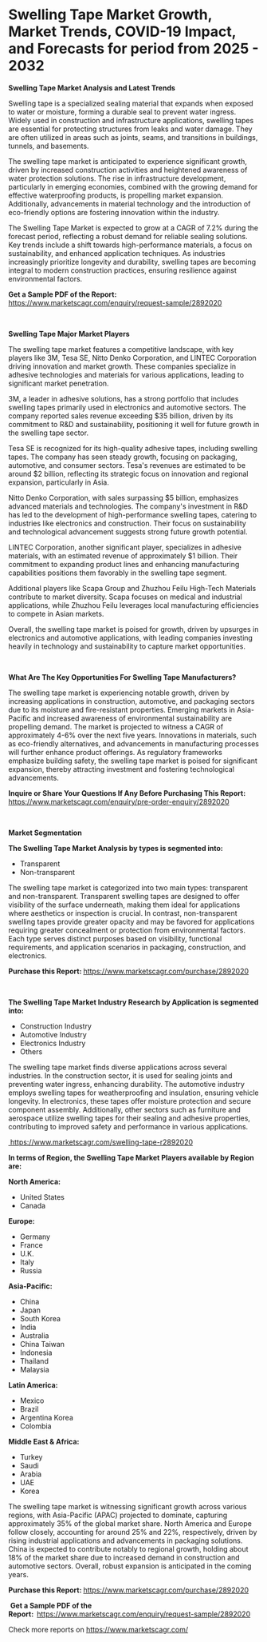 <p><h1>Swelling Tape Market Growth, Market Trends, COVID-19 Impact, and Forecasts for period from 2025 - 2032</h1></p><p><strong>Swelling Tape Market Analysis and Latest Trends</strong></p>
<p><p>Swelling tape is a specialized sealing material that expands when exposed to water or moisture, forming a durable seal to prevent water ingress. Widely used in construction and infrastructure applications, swelling tapes are essential for protecting structures from leaks and water damage. They are often utilized in areas such as joints, seams, and transitions in buildings, tunnels, and basements.</p><p>The swelling tape market is anticipated to experience significant growth, driven by increased construction activities and heightened awareness of water protection solutions. The rise in infrastructure development, particularly in emerging economies, combined with the growing demand for effective waterproofing products, is propelling market expansion. Additionally, advancements in material technology and the introduction of eco-friendly options are fostering innovation within the industry.</p><p>The Swelling Tape Market is expected to grow at a CAGR of 7.2% during the forecast period, reflecting a robust demand for reliable sealing solutions. Key trends include a shift towards high-performance materials, a focus on sustainability, and enhanced application techniques. As industries increasingly prioritize longevity and durability, swelling tapes are becoming integral to modern construction practices, ensuring resilience against environmental factors.</p></p>
<p><strong>Get a Sample PDF of the Report:&nbsp;</strong> <a href="https://www.marketscagr.com/enquiry/request-sample/2892020?utm_campaign=2945&utm_medium=2&utm_source=Github&utm_content=ia&utm_term=15032025&utm_id=swelling-tape">https://www.marketscagr.com/enquiry/request-sample/2892020</a></p>
<p>&nbsp;</p>
<p><strong>Swelling Tape Major Market Players</strong></p>
<p><p>The swelling tape market features a competitive landscape, with key players like 3M, Tesa SE, Nitto Denko Corporation, and LINTEC Corporation driving innovation and market growth. These companies specialize in adhesive technologies and materials for various applications, leading to significant market penetration.</p><p>3M, a leader in adhesive solutions, has a strong portfolio that includes swelling tapes primarily used in electronics and automotive sectors. The company reported sales revenue exceeding $35 billion, driven by its commitment to R&D and sustainability, positioning it well for future growth in the swelling tape sector.</p><p>Tesa SE is recognized for its high-quality adhesive tapes, including swelling tapes. The company has seen steady growth, focusing on packaging, automotive, and consumer sectors. Tesa's revenues are estimated to be around $2 billion, reflecting its strategic focus on innovation and regional expansion, particularly in Asia.</p><p>Nitto Denko Corporation, with sales surpassing $5 billion, emphasizes advanced materials and technologies. The company's investment in R&D has led to the development of high-performance swelling tapes, catering to industries like electronics and construction. Their focus on sustainability and technological advancement suggests strong future growth potential.</p><p>LINTEC Corporation, another significant player, specializes in adhesive materials, with an estimated revenue of approximately $1 billion. Their commitment to expanding product lines and enhancing manufacturing capabilities positions them favorably in the swelling tape segment.</p><p>Additional players like Scapa Group and Zhuzhou Feilu High-Tech Materials contribute to market diversity. Scapa focuses on medical and industrial applications, while Zhuzhou Feilu leverages local manufacturing efficiencies to compete in Asian markets.</p><p>Overall, the swelling tape market is poised for growth, driven by upsurges in electronics and automotive applications, with leading companies investing heavily in technology and sustainability to capture market opportunities.</p></p>
<p>&nbsp;</p>
<p><strong>What Are The Key Opportunities For Swelling Tape Manufacturers?</strong></p>
<p><p>The swelling tape market is experiencing notable growth, driven by increasing applications in construction, automotive, and packaging sectors due to its moisture and fire-resistant properties. Emerging markets in Asia-Pacific and increased awareness of environmental sustainability are propelling demand. The market is projected to witness a CAGR of approximately 4-6% over the next five years. Innovations in materials, such as eco-friendly alternatives, and advancements in manufacturing processes will further enhance product offerings. As regulatory frameworks emphasize building safety, the swelling tape market is poised for significant expansion, thereby attracting investment and fostering technological advancements.</p></p>
<p><strong>Inquire or Share Your Questions If Any Before Purchasing This Report:</strong> <a href="https://www.marketscagr.com/enquiry/pre-order-enquiry/2892020?utm_campaign=2945&utm_medium=2&utm_source=Github&utm_content=ia&utm_term=15032025&utm_id=swelling-tape">https://www.marketscagr.com/enquiry/pre-order-enquiry/2892020</a></p>
<p>&nbsp;</p>
<p><strong>Market Segmentation</strong></p>
<p><strong>The Swelling Tape Market Analysis by types is segmented into:</strong></p>
<p><ul><li>Transparent</li><li>Non-transparent</li></ul></p>
<p><p>The swelling tape market is categorized into two main types: transparent and non-transparent. Transparent swelling tapes are designed to offer visibility of the surface underneath, making them ideal for applications where aesthetics or inspection is crucial. In contrast, non-transparent swelling tapes provide greater opacity and may be favored for applications requiring greater concealment or protection from environmental factors. Each type serves distinct purposes based on visibility, functional requirements, and application scenarios in packaging, construction, and electronics.</p></p>
<p><strong>Purchase this Report:&nbsp;</strong><a href="https://www.marketscagr.com/purchase/2892020?utm_campaign=2945&utm_medium=2&utm_source=Github&utm_content=ia&utm_term=15032025&utm_id=swelling-tape">https://www.marketscagr.com/purchase/2892020</a></p>
<p>&nbsp;</p>
<p><strong>The Swelling Tape Market Industry Research by Application is segmented into:</strong></p>
<p><ul><li>Construction Industry</li><li>Automotive Industry</li><li>Electronics Industry</li><li>Others</li></ul></p>
<p><p>The swelling tape market finds diverse applications across several industries. In the construction sector, it is used for sealing joints and preventing water ingress, enhancing durability. The automotive industry employs swelling tapes for weatherproofing and insulation, ensuring vehicle longevity. In electronics, these tapes offer moisture protection and secure component assembly. Additionally, other sectors such as furniture and aerospace utilize swelling tapes for their sealing and adhesive properties, contributing to improved safety and performance in various applications.</p></p>
<p><a href="https://www.marketscagr.com/swelling-tape-r2892020?utm_campaign=2945&utm_medium=2&utm_source=Github&utm_content=ia&utm_term=15032025&utm_id=swelling-tape">&nbsp;https://www.marketscagr.com/swelling-tape-r2892020</a></p>
<p><strong>In terms of Region, the Swelling Tape Market Players available by Region are:</strong></p>
<p>
    <p> <strong> North America: </strong>
        <ul>
            <li>United States</li>
            <li>Canada</li>
        </ul>
        </p> 
    <p> <strong> Europe: </strong>
        <ul>
            <li>Germany</li>
            <li>France</li>
            <li>U.K.</li>
            <li>Italy</li>
            <li>Russia</li>
        </ul>
        </p> 
    <p> <strong> Asia-Pacific: </strong>
        <ul>
            <li>China</li>
            <li>Japan</li>
            <li>South Korea</li>
            <li>India</li>
            <li>Australia</li>
            <li>China Taiwan</li>
            <li>Indonesia</li>
            <li>Thailand</li>
            <li>Malaysia</li>
        </ul>
        </p> 
    <p> <strong> Latin America: </strong>
        <ul>
            <li>Mexico</li>
            <li>Brazil</li>
            <li>Argentina Korea</li>
            <li>Colombia</li>
        </ul>
        </p> 
    <p> <strong> Middle East & Africa: </strong>
        <ul>
            <li>Turkey</li>
            <li>Saudi</li>
            <li>Arabia</li>
            <li>UAE</li>
            <li>Korea</li>
        </ul>
    </p>
    </p>
<p><p>The swelling tape market is witnessing significant growth across various regions, with Asia-Pacific (APAC) projected to dominate, capturing approximately 35% of the global market share. North America and Europe follow closely, accounting for around 25% and 22%, respectively, driven by rising industrial applications and advancements in packaging solutions. China is expected to contribute notably to regional growth, holding about 18% of the market share due to increased demand in construction and automotive sectors. Overall, robust expansion is anticipated in the coming years.</p></p>
<p><strong>Purchase this Report: </strong><a href="https://www.marketscagr.com/purchase/2892020?utm_campaign=2945&utm_medium=2&utm_source=Github&utm_content=ia&utm_term=15032025&utm_id=swelling-tape">https://www.marketscagr.com/purchase/2892020</a></p>
<p>&nbsp;<strong>Get a Sample PDF of the Report:&nbsp;&nbsp;</strong><a href="https://www.marketscagr.com/enquiry/request-sample/2892020?utm_campaign=2945&utm_medium=2&utm_source=Github&utm_content=ia&utm_term=15032025&utm_id=swelling-tape">https://www.marketscagr.com/enquiry/request-sample/2892020</a></p>
<p><strong></strong></p>
<p>Check more reports on <a href="https://www.marketscagr.com/?utm_campaign=2945&utm_medium=2&utm_source=Github&utm_content=ia&utm_term=15032025&utm_id=swelling-tape">https://www.marketscagr.com/</a></p>